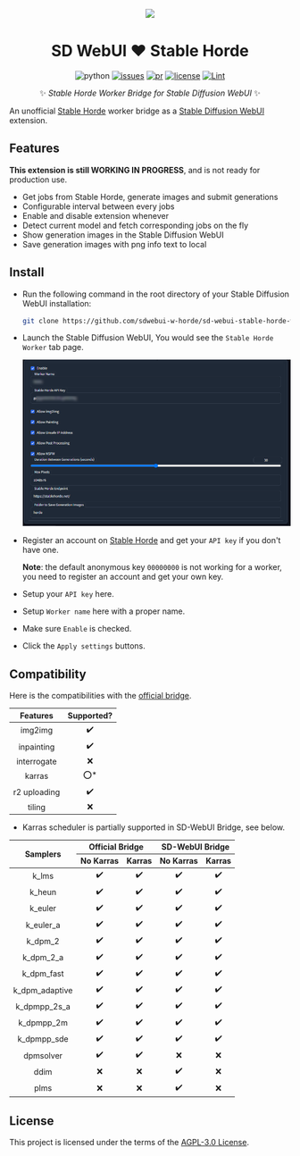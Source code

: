 <p align="center">
  <img src="./logo.png" width="256px"></img>
</p>

<div align="center">

# SD WebUI ❤️ Stable Horde

![python](https://img.shields.io/badge/python-3.10-blue)
[![issues](https://img.shields.io/github/issues/sdwebui-w-horde/sd-webui-stable-horde-worker)](https://github.com/sdwebui-w-horde/sd-webui-stable-horde-worker/issues)
[![pr](https://img.shields.io/github/issues-pr/sdwebui-w-horde/sd-webui-stable-horde-worker)](https://github.com/sdwebui-w-horde/sd-webui-stable-horde-worker/pulls)
[![license](https://img.shields.io/github/license/sdwebui-w-horde/sd-webui-stable-horde-worker)](LICENSE)
[![Lint](https://github.com/sdwebui-w-horde/sd-webui-stable-horde-worker/actions/workflows/lint.yml/badge.svg)](https://github.com/sdwebui-w-horde/sd-webui-stable-horde-worker/actions/workflows/lint.yml)

✨ *Stable Horde Worker Bridge for Stable Diffusion WebUI* ✨

</div>

An unofficial [Stable Horde](https://stablehorde.net/) worker bridge as a [Stable Diffusion WebUI](https://github.com/AUTOMATIC1111/stable-diffusion-webui) extension.

## Features

**This extension is still WORKING IN PROGRESS**, and is not ready for production use.

- Get jobs from Stable Horde, generate images and submit generations
- Configurable interval between every jobs
- Enable and disable extension whenever
- Detect current model and fetch corresponding jobs on the fly
- Show generation images in the Stable Diffusion WebUI
- Save generation images with png info text to local

## Install

- Run the following command in the root directory of your Stable Diffusion WebUI installation:

  ```bash
  git clone https://github.com/sdwebui-w-horde/sd-webui-stable-horde-worker.git extensions/stable-horde-worker
  ```

- Launch the Stable Diffusion WebUI, You would see the `Stable Horde Worker` tab page.

  ![settings](./screenshots/settings.png)

- Register an account on [Stable Horde](https://stablehorde.net/) and get your `API key` if you don't have one.

  **Note**: the default anonymous key `00000000` is not working for a worker, you need to register an account and get your own key.

- Setup your `API key` here.
- Setup `Worker name` here with a proper name.
- Make sure `Enable` is checked.
- Click the `Apply settings` buttons.

## Compatibility

Here is the compatibilities with the [official bridge](https://github.com/db0/AI-Horde-Worker).

|Features|Supported?|
|:-:|:-:|
|img2img|✔️|
|inpainting|✔️|
|interrogate|❌|
|karras|⭕*|
|r2 uploading|✔️|
|tiling|❌|

* Karras scheduler is partially supported in SD-WebUI Bridge, see below.

<table>
  <thead>
    <tr>
      <th rowspan="2">Samplers</th>
      <th colspan="2">Official Bridge</th>
      <th colspan="2">SD-WebUI Bridge</th>
    </tr>
    <tr>
      <th>No Karras</th>
      <th>Karras</th>
      <th>No Karras</th>
      <th>Karras</th>
    </tr>
  </thead>
  <tbody>
    <tr>
      <td align="center">k_lms</td>
      <td align="center">✔️</td>
      <td align="center">✔️</td>
      <td align="center">✔️</td>
      <td align="center">✔️</td>
    </tr>
    <tr>
      <td align="center">k_heun</td>
      <td align="center">✔️</td>
      <td align="center">✔️</td>
      <td align="center">✔️</td>
      <td align="center">✔️</td>
    </tr>
    <tr>
      <td align="center">k_euler</td>
      <td align="center">✔️</td>
      <td align="center">✔️</td>
      <td align="center">✔️</td>
      <td align="center">✔️</td>
    </tr>
    <tr>
      <td align="center">k_euler_a</td>
      <td align="center">✔️</td>
      <td align="center">✔️</td>
      <td align="center">✔️</td>
      <td align="center">✔️</td>
    </tr>
    <tr>
      <td align="center">k_dpm_2</td>
      <td align="center">✔️</td>
      <td align="center">✔️</td>
      <td align="center">✔️</td>
      <td align="center">✔️</td>
    </tr>
    <tr>
      <td align="center">k_dpm_2_a</td>
      <td align="center">✔️</td>
      <td align="center">✔️</td>
      <td align="center">✔️</td>
      <td align="center">✔️</td>
    </tr>
    <tr>
      <td align="center">k_dpm_fast</td>
      <td align="center">✔️</td>
      <td align="center">✔️</td>
      <td align="center">✔️</td>
      <td align="center">✔️</td>
    </tr>
    <tr>
      <td align="center">k_dpm_adaptive</td>
      <td align="center">✔️</td>
      <td align="center">✔️</td>
      <td align="center">✔️</td>
      <td align="center">✔️</td>
    </tr>
    <tr>
      <td align="center">k_dpmpp_2s_a</td>
      <td align="center">✔️</td>
      <td align="center">✔️</td>
      <td align="center">✔️</td>
      <td align="center">✔️</td>
    </tr>
    <tr>
      <td align="center">k_dpmpp_2m</td>
      <td align="center">✔️</td>
      <td align="center">✔️</td>
      <td align="center">✔️</td>
      <td align="center">✔️</td>
    </tr>
    <tr>
      <td align="center">k_dpmpp_sde</td>
      <td align="center">✔️</td>
      <td align="center">✔️</td>
      <td align="center">✔️</td>
      <td align="center">✔️</td>
    </tr>
    <tr>
      <td align="center">dpmsolver</td>
      <td align="center">✔️</td>
      <td align="center">✔️</td>
      <td align="center">❌</td>
      <td align="center">❌</td>
    </tr>
    <tr>
      <td align="center">ddim</td>
      <td align="center">❌</td>
      <td align="center">❌</td>
      <td align="center">✔️</td>
      <td align="center">❌</td>
    </tr>
    <tr>
      <td align="center">plms</td>
      <td align="center">❌</td>
      <td align="center">❌</td>
      <td align="center">✔️</td>
      <td align="center">❌</td>
    </tr>
  </tbody>
</table>

## License

This project is licensed under the terms of the [AGPL-3.0 License](LICENSE).
